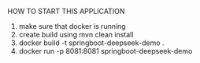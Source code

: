 HOW TO START THIS APPLICATION
1) make sure that docker is running
2) create build using mvn clean install
2) docker build -t springboot-deepseek-demo . 
3) docker run -p 8081:8081 springboot-deepseek-demo